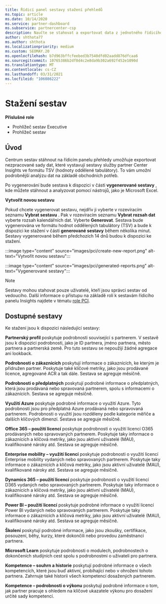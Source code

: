 ```yaml
---
title: Řídicí panel sestavy stažení přehledů
ms.topic: article
ms.date: 10/14/2020
ms.service: partner-dashboard
ms.subservice: partnercenter-csp
description: Naučte se stahovat a exportovat data z jednotného řídicího panelu pro vytváření sestav partnerského centra a ze sestav služby partner Center Insights.
author: shthota77
ms.author: shthota
ms.localizationpriority: medium
ms.custom: SEOMAY.20
ms.openlocfilehash: b7d963bffcfeebed3b7540dfd02aadd876dfcaa6
ms.sourcegitcommit: 10765386b2df0d4c2e8da9b302a692f452e1090d
ms.translationtype: MT
ms.contentlocale: cs-CZ
ms.lasthandoff: 03/31/2021
ms.locfileid: "106086222"
---
```

# <a name="download-reports"></a>Stažení sestav

**Příslušné role**

- Prohlížeč sestav Executive
- Prohlížeč sestav

## <a name="introduction"></a>Úvod

Centrum sestav stáhnout na řídicím panelu přehledy umožňuje exportovat nezpracované sady dat, které vystavují sestavy služby partner Center Insights ve formátu TSV (hodnoty oddělené tabulátory). To vám umožní podrobnější analýzu dat na základě obchodních potřeb.

Po vygenerování bude sestava k dispozici v části **vygenerované sestavy** , kde můžete stáhnout a analyzovat pomocí nástrojů, jako je Microsoft Excel.

**Vytvořit novou sestavu**

Pokud chcete vygenerovat sestavu, nejdřív ji vyberte v rozevíracím seznamu **Vybrat sestavu** . Pak v rozevíracím seznamu **Vybrat rozsah dat** vyberte rozsah kalendářních dat. Vyberte **Generovat**. Sestava bude vygenerována ve formátu hodnot oddělených tabulátory (TSV) a bude k dispozici ke stažení v části **generované sestavy** během několika minut. Sestavy vygenerované během předchozích 14 dnů budou k dispozici ke stažení.

:::image type="content" source="images/pci/create-new-report.png" alt-text="Vytvořit novou sestavu":::

:::image type="content" source="images/pci/generated-reports.png" alt-text="Vygenerované sestavy":::

>[!NOTE] 
>Sestavy mohou stahovat pouze uživatelé, kteří jsou správci sestav od vedoucího. Další informace o přístupu na základě rolí k sestavám řídicího panelu Insights najdete v tématu [role PCI](pci-roles.md). 

## <a name="available-reports"></a>Dostupné sestavy

Ke stažení jsou k dispozici následující sestavy:

**Partnerský profil** poskytuje podrobnosti související s partnerem. V sestavě jsou k dispozici podrobnosti, jako je ID partnera, jméno partnera, město partnera a partnerská země. Pro tuto sestavu se nepoužijí žádné agregace ani lookback.

**Podrobnosti o zákaznících** poskytují informace o zákaznících, ke kterým je přidružen partner. Poskytuje také klíčové metriky, jako jsou prodávané licence, agregované ACR a tak dále. Sestava se agreguje měsíčně.

**Podrobnosti o předplatných** poskytují podrobné informace o předplatných, která jsou prodávaná nebo spravovaná partnerem, spolu s informacemi o zákaznících. Sestava se agreguje měsíčně.

**Využití Azure** poskytuje podrobné informace o využití Azure. Tyto podrobnosti jsou pro předplatná Azure prodávaná nebo spravovaná partnerem. Podrobnosti o využití jsou rozděleny podle kategorie měřiče a dalších klíčových dimenzí. Sestava se agreguje měsíčně.

**Office 365 – použití licencí** poskytuje podrobnosti o využití licencí O365 prodávaných nebo spravovaných partnerem. Poskytuje taky informace o zákaznících a klíčová metriky, jako jsou aktivní uživatelé (MAU), kvalifikované nároky atd. Sestava se agreguje měsíčně.

**Enterprise mobility – využití licencí**  poskytuje podrobnosti o využití licencí Enterprise mobility vydaných nebo spravovaných partnerem. Poskytuje taky informace o zákaznících a klíčová metriky, jako jsou aktivní uživatelé (MAU), kvalifikované nároky atd. Sestava se agreguje měsíčně.

**Dynamics 365 – použití licencí** poskytuje podrobnosti o využití licencí D365 vydaných nebo spravovaných partnerem. Poskytuje taky informace o zákaznících a klíčová metriky, jako jsou aktivní uživatelé (MAU), kvalifikované nároky atd. Sestava se agreguje měsíčně.

**Power BI – použití licencí** poskytuje podrobné informace o využití licencí Power BI vydaných nebo spravovaných partnerem. Poskytuje taky informace o zákaznících a klíčová metriky, jako jsou aktivní uživatelé (MAU), kvalifikované nároky atd. Sestava se agreguje měsíčně.

**Školení** poskytují podrobné informace, jako jsou zkoušky, certifikace, posouzení, běhy, kurzy, které dokončili nebo provedou zaměstnanci partnera.

**Microsoft Learn** poskytuje podrobnosti o modulech, podrobnostech o dokončeních studijních cest spolu s podrobnostmi o uživateli pro partnera.

**Kompetence – souhrn a historie** poskytují podrobné informace o všech kompetencích, které jsou buď aktivní, probíhající nebo v ohrožení tohoto partnera. Zahrnuje také historii všech kompetencí dosažených partnerem.

**Kompetence – podrobnosti o výkonu** poskytují podrobné informace o tom, jak partner pracuje s ohledem na klíčové ukazatele výkonu pro dosažení určité sady kompetencí.

